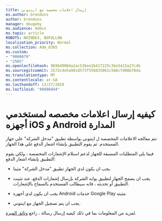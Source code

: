 ```yaml
---
title: إرسال اعلامات مخصصه مع اينتوني
ms.author: brenduns
author: brenduns
manager: dougeby
ms.audience: Admin
ms.topic: article
ROBOTS: NOINDEX, NOFOLLOW
localization_priority: Normal
ms.collection: Adm_O365
ms.custom:
- "9000679"
- "2565"
ms.openlocfilehash: 969649084a2ac536ee1b41f225c3be5415a27c4b
ms.sourcegitcommit: 2572c4e5a981d5f3f556835061c568cfd08b78da
ms.translationtype: MT
ms.contentlocale: ar-SA
ms.lasthandoff: 12/27/2019
ms.locfileid: "40886844"
---
```

# <a name="how-to-send-custom-notifications-to-the-users-of-managed-ios-and-android-devices"></a>كيفيه إرسال اعلامات مخصصه لمستخدمي أجهزه iOS و Android المدارة

تتم معالجه الاعلامات المخصصة ل اينتوني بواسطة تطبيق "مدخل الشركة" علي جهاز المستخدم. ثم يقوم التطبيق بإنشاء اشعار الدفع علي هذا الجهاز.

فيما يلي المتطلبات المسبقة للجهاز لدعم استلام الإشعارات المخصصة ، ولكي يقوم التطبيق بإنشاء اشعار الدفع:

- يجب ان يكون لدي الجهاز تطبيق "مدخل الشركة" مثبتا.  

- يجب ان يسمح الجهاز لتطبيق بوابه الشركة بإرسال إشعارات الدفع. عند تثبيت التطبيق أو تحديثه ، فانه سيطالب المستخدم بالسماح بالإشعارات.

- يجب ان يكون لدي أجهزه Android خدمات Google Play مثبته.

- يجب ان يتم تسجيل الجهاز مع اينتوني.

لمزيد من المعلومات بما في ذلك كيفيه إرسال رسالة ، راجع [وثائق الميزة](https://docs.microsoft.com/intune/custom-notifications).
